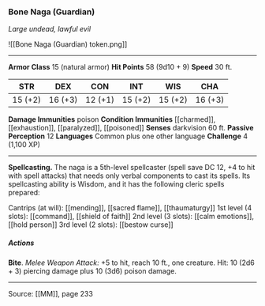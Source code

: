 ### Bone Naga (Guardian)
_Large undead, lawful evil_

![[Bone Naga (Guardian) token.png]]




---

**Armor Class** 15 (natural armor)
**Hit Points** 58 (9d10 + 9)
**Speed** 30 ft.

| STR     | DEX     | CON     | INT     | WIS     | CHA     |
|---------|---------|---------|---------|---------|---------|
| 15 (+2) | 16 (+3) | 12 (+1) | 15 (+2) | 15 (+2) | 16 (+3) |

**Damage Immunities** poison
**Condition Immunities** [[charmed]], [[exhaustion]], [[paralyzed]], [[poisoned]]
**Senses** darkvision 60 ft.
**Passive Perception** 12
**Languages** Common plus one other language
**Challenge** 4 (1,100 XP)

---

**Spellcasting.** The naga is a 5th-level spellcaster (spell save DC 12, +4 to hit with spell attacks) that needs only verbal components to cast its spells. Its spellcasting ability is Wisdom, and it has the following cleric spells prepared:

Cantrips (at will): [[mending]], [[sacred flame]], [[thaumaturgy]]
1st level (4 slots): [[command]], [[shield of faith]]
2nd level (3 slots): [[calm emotions]], [[hold person]]
3rd level (2 slots): [[bestow curse]]

##### Actions
**Bite**. _Melee Weapon Attack:_ +5 to hit, reach 10 ft., one creature. Hit: 10 (2d6 + 3) piercing damage plus 10 (3d6) poison damage.


---

Source: [[MM]], page 233